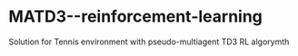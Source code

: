 # MATD3--reinforcement-learning
Solution for Tennis environment with pseudo-multiagent TD3 RL algorymth
